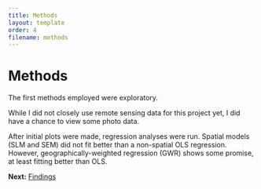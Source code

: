 ```yaml
---
title: Methods
layout: template
order: 4
filename: methods
---
```


# Methods

The first methods employed were exploratory.

<div class="flourish-embed" data-src="story/837076"><script src="https://public.flourish.studio/resources/embed.js"></script></div>

While I did not closely use remote sensing data for this project yet, I did have a chance to view some photo data.

<div class="flourish-embed flourish-photo-slider" data-src="visualisation/5973903"><script src="https://public.flourish.studio/resources/embed.js"></script></div>

After initial plots were made, regression analyses were run. Spatial models (SLM and SEM) did not fit better than a non-spatial OLS regression. However, geographically-weighted regression (GWR) shows some promise, at least fitting better than OLS.

**Next:** [Findings](findings)
